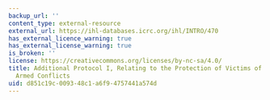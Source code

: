 ```yaml
---
backup_url: ''
content_type: external-resource
external_url: https://ihl-databases.icrc.org/ihl/INTRO/470
has_external_licence_warning: true
has_external_license_warning: true
is_broken: ''
license: https://creativecommons.org/licenses/by-nc-sa/4.0/
title: Additional Protocol I, Relating to the Protection of Victims of International
  Armed Conflicts
uid: d851c19c-0093-48c1-a6f9-4757441a574d
---
```

